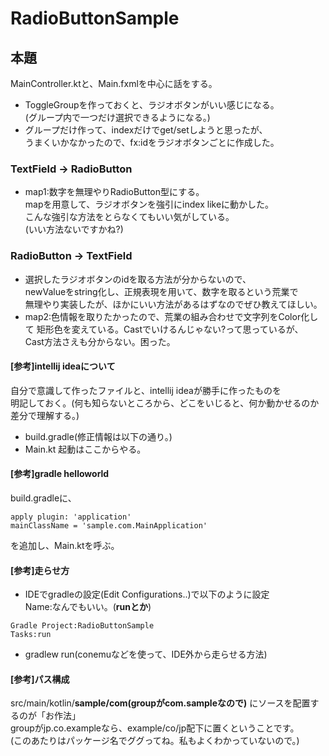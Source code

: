 # RadioButtonSample

## 本題
MainController.ktと、Main.fxmlを中心に話をする。  
- ToggleGroupを作っておくと、ラジオボタンがいい感じになる。  
(グループ内で一つだけ選択できるようになる。)
- グループだけ作って、indexだけでget/setしようと思ったが、  
うまくいかなかったので、fx:idをラジオボタンごとに作成した。

### TextField -> RadioButton
- map1:数字を無理やりRadioButton型にする。  
mapを用意して、ラジオボタンを強引にindex likeに動かした。  
こんな強引な方法をとらなくてもいい気がしている。  
(いい方法ないですかね?)

### RadioButton -> TextField
- 選択したラジオボタンのidを取る方法が分からないので、  
newValueをstring化し、正規表現を用いて、数字を取るという荒業で  
無理やり実装したが、ほかにいい方法があるはずなのでぜひ教えてほしい。
- map2:色情報を取りたかったので、荒業の組み合わせで文字列をColor化して
矩形色を変えている。Castでいけるんじゃない?って思っているが、  
Cast方法さえも分からない。困った。

#### [参考]intellij ideaについて
自分で意識して作ったファイルと、intellij ideaが勝手に作ったものを  
明記しておく。(何も知らないところから、どこをいじると、何か動かせるのか  
差分で理解する。)  
- build.gradle(修正情報は以下の通り。)
- Main.kt 起動はここからやる。

#### [参考]gradle helloworld
build.gradleに、
```
apply plugin: 'application'
mainClassName = 'sample.com.MainApplication'
```
を追加し、Main.ktを呼ぶ。

#### [参考]走らせ方
- IDEでgradleの設定(Edit Configurations..)で以下のように設定  
Name:なんでもいい。(**runとか**)   
```
Gradle Project:RadioButtonSample
Tasks:run
```
- gradlew run(conemuなどを使って、IDE外から走らせる方法)

#### [参考]パス構成
src/main/kotlin/**sample/com(groupがcom.sampleなので)**
にソースを配置するのが「お作法」  
groupがjp.co.exampleなら、example/co/jp配下に置くということです。  
(このあたりはパッケージ名でググってね。私もよくわかっていないので。)
